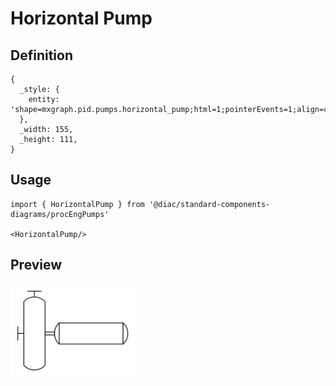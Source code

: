 # Horizontal Pump

## Definition

```
{
  _style: { 
    entity: 'shape=mxgraph.pid.pumps.horizontal_pump;html=1;pointerEvents=1;align=center;verticalLabelPosition=bottom;verticalAlign=top;dashed=0;',
  },
  _width: 155,
  _height: 111,
}
```

## Usage

```
import { HorizontalPump } from '@diac/standard-components-diagrams/procEngPumps'

<HorizontalPump/>
```

## Preview

<img src="./horizontal-pump.png" width="200"/>

